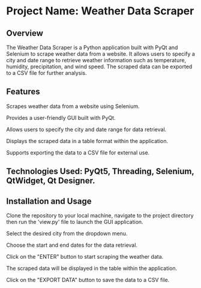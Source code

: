 # Project Name: Weather Data Scraper


## Overview


The Weather Data Scraper is a Python application built with PyQt and Selenium to scrape weather data from a website. It allows users to specify a city and date range to retrieve weather information such as temperature, humidity, precipitation, and wind speed. The scraped data can be exported to a CSV file for further analysis.


## Features


Scrapes weather data from a website using Selenium.

Provides a user-friendly GUI built with PyQt.

Allows users to specify the city and date range for data retrieval.

Displays the scraped data in a table format within the application.

Supports exporting the data to a CSV file for external use.



## Technologies Used: PyQt5, Threading, Selenium, QtWidget, Qt Designer.



## Installation and Usage 

Clone the repository to your local machine, navigate to the project directory then run the 'view.py' file to launch the GUI application.

Select the desired city from the dropdown menu.

Choose the start and end dates for the data retrieval.
 
Click on the "ENTER" button to start scraping the weather data.

The scraped data will be displayed in the table within the application.

Click on the "EXPORT DATA" button to save the data to a CSV file.

